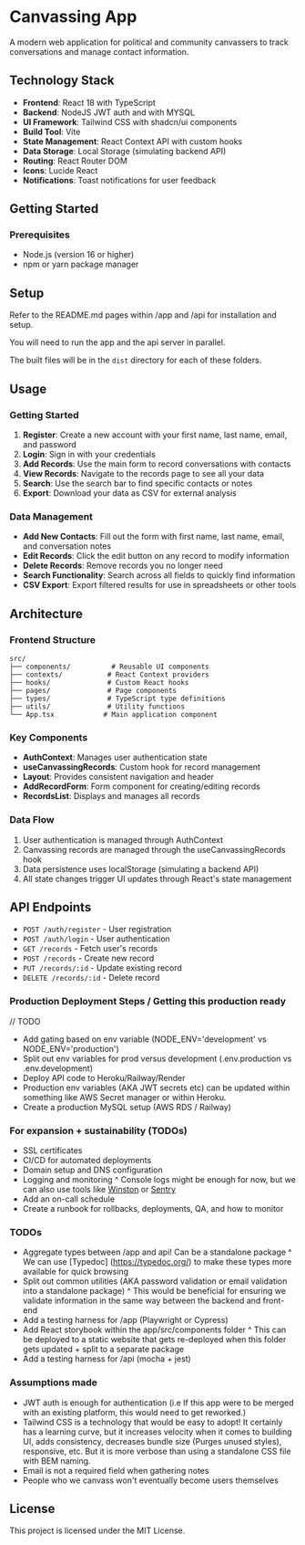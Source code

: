 
# Canvassing App
A modern web application for political and community canvassers to track conversations and manage contact information.

## Technology Stack

- **Frontend**: React 18 with TypeScript
- **Backend**: NodeJS JWT auth and with MYSQL
- **UI Framework**: Tailwind CSS with shadcn/ui components
- **Build Tool**: Vite
- **State Management**: React Context API with custom hooks
- **Data Storage**: Local Storage (simulating backend API)
- **Routing**: React Router DOM
- **Icons**: Lucide React
- **Notifications**: Toast notifications for user feedback

## Getting Started

### Prerequisites

- Node.js (version 16 or higher)
- npm or yarn package manager

## Setup

Refer to the README.md pages within /app and /api for installation and setup.

You will need to run the app and the api server in parallel.

The built files will be in the `dist` directory for each of these folders.

## Usage

### Getting Started
1. **Register**: Create a new account with your first name, last name, email, and password
2. **Login**: Sign in with your credentials
3. **Add Records**: Use the main form to record conversations with contacts
4. **View Records**: Navigate to the records page to see all your data
5. **Search**: Use the search bar to find specific contacts or notes
6. **Export**: Download your data as CSV for external analysis

### Data Management
- **Add New Contacts**: Fill out the form with first name, last name, email, and conversation notes
- **Edit Records**: Click the edit button on any record to modify information
- **Delete Records**: Remove records you no longer need
- **Search Functionality**: Search across all fields to quickly find information
- **CSV Export**: Export filtered results for use in spreadsheets or other tools

## Architecture

### Frontend Structure
```
src/
├── components/          # Reusable UI components
├── contexts/           # React Context providers
├── hooks/              # Custom React hooks
├── pages/              # Page components
├── types/              # TypeScript type definitions
├── utils/              # Utility functions
└── App.tsx            # Main application component
```

### Key Components
- **AuthContext**: Manages user authentication state
- **useCanvassingRecords**: Custom hook for record management
- **Layout**: Provides consistent navigation and header
- **AddRecordForm**: Form component for creating/editing records
- **RecordsList**: Displays and manages all records

### Data Flow
1. User authentication is managed through AuthContext
2. Canvassing records are managed through the useCanvassingRecords hook
3. Data persistence uses localStorage (simulating a backend API)
4. All state changes trigger UI updates through React's state management

## API Endpoints
- `POST /auth/register` - User registration
- `POST /auth/login` - User authentication
- `GET /records` - Fetch user's records
- `POST /records` - Create new record
- `PUT /records/:id` - Update existing record
- `DELETE /records/:id` - Delete record

### Production Deployment Steps / Getting this production ready
// TODO
- Add gating based on env variable (NODE_ENV='development' vs NODE_ENV='production')
- Split out env variables for prod versus development (.env.production vs .env.development)
- Deploy API code to Heroku/Railway/Render
- Production env variables (AKA JWT secrets etc) can be updated within something like AWS Secret manager or within Heroku.
- Create a production MySQL setup (AWS RDS / Railway)


### For expansion + sustainability (TODOs)
- SSL certificates
- CI/CD for automated deployments
- Domain setup and DNS configuration
- Logging and monitoring
^ Console logs might be enough for now, but we can also use tools like [Winston](https://github.com/winstonjs/winston) or [Sentry](https://sentry.io/)
- Add an on-call schedule
- Create a runbook for rollbacks, deployments, QA, and how to monitor

### TODOs
- Aggregate types between /app and api! Can be a standalone package
^ We can use [Typedoc] (https://typedoc.org/) to make these types more available for quick browsing
- Split out common utilities (AKA password validation or email validation into a standalone package)
^ This would be beneficial for ensuring we validate information in the same way between the backend and front-end
- Add a testing harness for /app (Playwright or Cypress)
- Add React storybook within the app/src/components folder
^ This can be deployed to a static website that gets re-deployed when this folder gets updated + split to a separate package
- Add a testing harness for /api (mocha + jest)

### Assumptions made
- JWT auth is enough for authentication (i.e If this app were to be merged with an existing platform, this would need to get reworked.)
- Tailwind CSS is a technology that would be easy to adopt! It certainly has a learning curve, but it increases velocity when it comes to building UI, adds consistency, decreases bundle size (Purges unused styles), responsive, etc. But it is more verbose than using a standalone CSS file with BEM naming.
- Email is not a required field when gathering notes
- People who we canvass won't eventually become users themselves

## License
This project is licensed under the MIT License.

